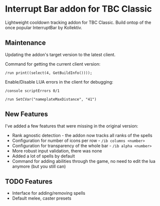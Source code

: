 # Interrupt Bar addon for TBC Classic

Lightweight cooldown tracking addon for TBC Classic. Build ontop of the once popular InterruptBar by Kollektiv.

## Maintenance

Updating the addon's target version to the latest client.

Command for getting the current client version:

`/run print((select(4, GetBuildInfo())));`

Enable/Disable LUA errors in the client for debugging:

`/console scriptErrors 0/1`

`/run SetCVar("nameplateMaxDistance", "41")`

## New Features

I've added a few features that were missing in the original version:

- Rank agnostic detection - the addon now tracks all ranks of the spells
- Configuration for number of icons per row       - `/ib columns <number>`
- Configuration for transparency of the whole bar - `/ib alpha <number>`
- More robust input validation, there was none
- Added a lot of spells by default
- Command for adding abilities through the game, no need to edit the lua anymore (but you still can)

## TODO Features

- Interface for adding/removing spells
- Default melee, caster presets